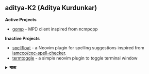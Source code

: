 ## aditya-K2 (Aditya Kurdunkar)


**Active Projects**

- [gomp](https://github.com/aditya-K2/gomp) - MPD client inspired from ncmpcpp

**Inactive Projects**

- [spellfloat](https://github.com/aditya-K2/spellfloat) - a Neovim plugin for spelling suggestions inspired from [iamcco/coc-spell-checker](https://github.com/iamcco/coc-spell-checker).
- [termtoggle](https://github.com/aditya-K2/termtoggle.nvim) - a simple neovim plugin to toggle terminal window

<details>
<summary><b>माऊ </b></summary>


<img src="static/mau.jpeg" alt="mau" width="200"/>
I don't know what you expected.
</details>
